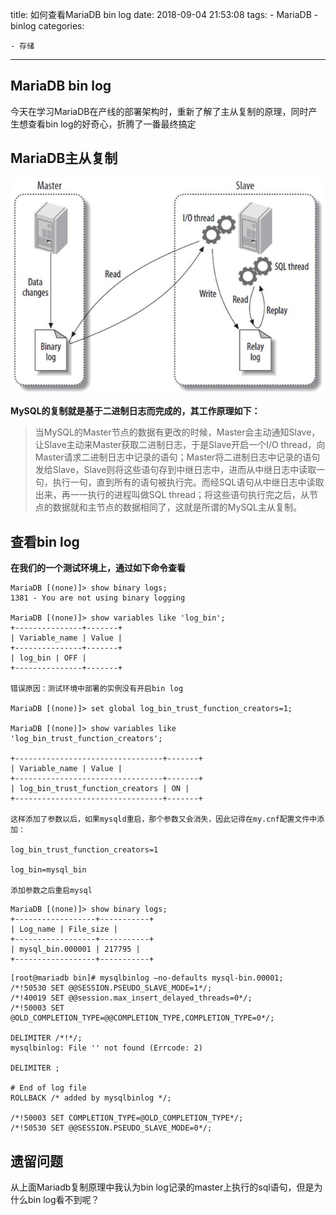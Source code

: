 title: 如何查看MariaDB bin log
date: 2018-09-04 21:53:08
tags:
    - MariaDB
        - binlog
categories:

    - 存储
---

## MariaDB bin log

今天在学习MariaDB在产线的部署架构时，重新了解了主从复制的原理，同时产生想查看bin log的好奇心，折腾了一番最终搞定

## MariaDB主从复制

![image](./查看MariaDB-binlog/mariadb-binlog.png)

**MySQL的复制就是基于二进制日志而完成的，其工作原理如下：**

> 当MySQL的Master节点的数据有更改的时候，Master会主动通知Slave，让Slave主动来Master获取二进制日志，于是Slave开启一个I/O thread，向Master请求二进制日志中记录的语句；Master将二进制日志中记录的语句发给Slave，Slave则将这些语句存到中继日志中，进而从中继日志中读取一句，执行一句，直到所有的语句被执行完。而经SQL语句从中继日志中读取出来，再一一执行的进程叫做SQL thread；将这些语句执行完之后，从节点的数据就和主节点的数据相同了，这就是所谓的MySQL主从复制。

## 查看bin log

**在我们的一个测试环境上，通过如下命令查看**

```
MariaDB [(none)]> show binary logs;
1381 - You are not using binary logging

MariaDB [(none)]> show variables like 'log_bin';
+---------------+-------+
| Variable_name | Value |
+---------------+-------+
| log_bin | OFF |
+---------------+-------+

错误原因：测试环境中部署的实例没有开启bin log

MariaDB [(none)]> set global log_bin_trust_function_creators=1;

MariaDB [(none)]> show variables like 'log_bin_trust_function_creators';

+---------------------------------+-------+
| Variable_name | Value |
+---------------------------------+-------+
| log_bin_trust_function_creators | ON |
+---------------------------------+-------+

这样添加了参数以后，如果mysqld重启，那个参数又会消失，因此记得在my.cnf配置文件中添加：

log_bin_trust_function_creators=1

log_bin=mysql_bin

添加参数之后重启mysql
```

```
MariaDB [(none)]> show binary logs;
+------------------+-----------+
| Log_name | File_size |
+------------------+-----------+
| mysql_bin.000001 | 217795 |
+------------------+-----------+
```

```
[root@mariadb bin]# mysqlbinlog –no-defaults mysql-bin.00001;
/*!50530 SET @@SESSION.PSEUDO_SLAVE_MODE=1*/;
/*!40019 SET @@session.max_insert_delayed_threads=0*/;
/*!50003 SET @OLD_COMPLETION_TYPE=@@COMPLETION_TYPE,COMPLETION_TYPE=0*/;

DELIMITER /*!*/;
mysqlbinlog: File '' not found (Errcode: 2)

DELIMITER ;

# End of log file
ROLLBACK /* added by mysqlbinlog */;

/*!50003 SET COMPLETION_TYPE=@OLD_COMPLETION_TYPE*/;
/*!50530 SET @@SESSION.PSEUDO_SLAVE_MODE=0*/;
```

## 遗留问题

从上面Mariadb复制原理中我认为bin log记录的master上执行的sql语句，但是为什么bin log看不到呢？